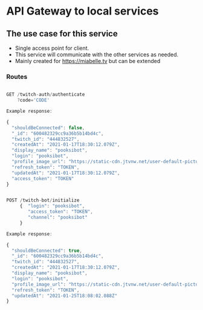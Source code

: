 # API Gateway to local services

## The use case for this service

- Single access point for client.
- This service will communicate with the other services as needed.
- Mainly created for https://miabelle.tv but can be extended

### Routes

```js

GET /twitch-auth/authenticate
    ?code='CODE'

Example response:

{
  "shouldBeConnected": false,
  "_id": "600482329cc9a36b5b14bd4c",
  "twitch_id": "444832527",
  "createdAt": "2021-01-17T18:30:12.079Z",
  "display_name": "pooksibot",
  "login": "pooksibot",
  "profile_image_url": "https://static-cdn.jtvnw.net/user-default-pictures-uv/de130ab0-def7-11e9-b668-784f43822e80-profile_image-300x300.png",
  "refresh_token": "TOKEN",
  "updatedAt": "2021-01-17T18:30:12.079Z",
  "access_token": "TOKEN"
}

```

```js

POST /twitch-bot/initialize
     {  "login": "pooksibot",
        "access_token": "TOKEN",
        "channel": "pooksibot"
     }

Example response:

{
  "shouldBeConnected": true,
  "_id": "600482329cc9a36b5b14bd4c",
  "twitch_id": "444832527",
  "createdAt": "2021-01-17T18:30:12.079Z",
  "display_name": "pooksibot",
  "login": "pooksibot",
  "profile_image_url": "https://static-cdn.jtvnw.net/user-default-pictures-uv/de130ab0-def7-11e9-b668-784f43822e80-profile_image-300x300.png",
  "refresh_token": "TOKEN",
  "updatedAt": "2021-01-25T18:08:02.088Z"
}

```
